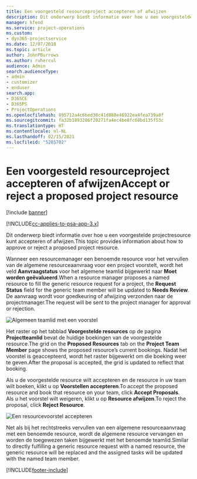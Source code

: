 ```yaml
---
title: Een voorgesteld resourceproject accepteren of afwijzen
description: Dit onderwerp biedt informatie over hoe u een voorgestelde projectresource kunt accepteren of afwijzen.
manager: kfend
ms.service: project-operations
ms.custom:
- dyn365-projectservice
ms.date: 12/07/2018
ms.topic: article
author: JohnPBurrows
ms.author: ruhercul
audience: Admin
search.audienceType:
- admin
- customizer
- enduser
search.app:
- D365CE
- D365PS
- ProjectOperations
ms.openlocfilehash: 895712a4c6bed38c41d880e46922ea4fea739a8f
ms.sourcegitcommit: fa32b1893286f20271fa4ec4be8fc68bd135f53c
ms.translationtype: HT
ms.contentlocale: nl-NL
ms.lasthandoff: 02/15/2021
ms.locfileid: "5285702"
---
```

# <a name="accept-or-reject-a-proposed-project-resource"></a><span data-ttu-id="f190a-103">Een voorgesteld resourceproject accepteren of afwijzen</span><span class="sxs-lookup"><span data-stu-id="f190a-103">Accept or reject a proposed project resource</span></span>

[!include [banner](../includes/psa-now-project-operations.md)]

[!INCLUDE[cc-applies-to-psa-app-3.x](../includes/cc-applies-to-psa-app-3x.md)]

<span data-ttu-id="f190a-104">Dit onderwerp biedt informatie over hoe u een voorgestelde projectresource kunt accepteren of afwijzen.</span><span class="sxs-lookup"><span data-stu-id="f190a-104">This topic provides information about how to approve or reject a proposed project resource.</span></span>

<span data-ttu-id="f190a-105">Wanneer een resourcemanager een benoemde resource voor het vervullen van de algemene resourceaanvraag voor een project voorstelt, wordt het veld **Aanvraagstatus** voor het algemene teamlid bijgewerkt naar **Moet worden geëvalueerd**.</span><span class="sxs-lookup"><span data-stu-id="f190a-105">When a resource manager proposes a named resource to fill the generic resource request for a project, the **Request Status** field for the generic team member will be updated to **Needs Review**.</span></span> <span data-ttu-id="f190a-106">De aanvraag wordt voor goedkeuring of afwijzing verzonden naar de projectmanager.</span><span class="sxs-lookup"><span data-stu-id="f190a-106">The request will be sent to the project manager for approval or rejection.</span></span>

![Algemeen teamlid met een voorstel](media/RM-how-to-19.png)

<span data-ttu-id="f190a-108">Het raster op het tabblad **Voorgestelde resources** op de pagina **Projectteamlid** bevat de huidige boekingen van de voorgestelde resource.</span><span class="sxs-lookup"><span data-stu-id="f190a-108">The grid on the **Proposed Resources** tab on the **Project Team Member** page shows the proposed resource’s current bookings.</span></span> <span data-ttu-id="f190a-109">Nadat het voorstel is geaccepteerd, wordt het raster bijgewerkt om die boeking weer te geven.</span><span class="sxs-lookup"><span data-stu-id="f190a-109">After the proposal is accepted, the grid is updated to reflect that booking.</span></span> 

<span data-ttu-id="f190a-110">Als u de voorgestelde resource wilt accepteren en de resource in uw team wilt boeken, klikt u op **Voorstellen accepteren**.</span><span class="sxs-lookup"><span data-stu-id="f190a-110">To accept the proposed resource and book that resource on your team, click **Accept Proposals**.</span></span>  
<span data-ttu-id="f190a-111">Als u het voorstel wilt weigeren, klikt u op **Resource afwijzen**.</span><span class="sxs-lookup"><span data-stu-id="f190a-111">To reject the proposal, click **Reject Resource**.</span></span>

![Een resourcevoorstel accepteren](media/RM-how-to-20.png) 

<span data-ttu-id="f190a-113">Net als bij het rechtstreeks vervullen van een algemene resourceaanvraag met een benoemde resource, wordt de algemene resource vervangen en worden de toegewezen taken bijgewerkt met het benoemde teamlid.</span><span class="sxs-lookup"><span data-stu-id="f190a-113">Similar to directly fulfilling a generic resource request with a named resource, the generic resource will be replaced and the assigned tasks will be updated with the named team member.</span></span>


[!INCLUDE[footer-include](../includes/footer-banner.md)]